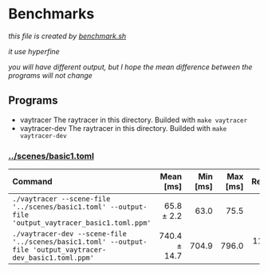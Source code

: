 # Benchmarks

*this file is created by [benchmark.sh](./benchmark.sh)*

*it use hyperfine*

*you will have different output, but I hope the mean difference between the programs will not change*

## Programs

- vaytracer
  The raytracer in this directory. Builded with `make vaytracer`
- vaytracer-dev
  The raytracer in this directory. Builded with `make vaytracer-dev`

### [../scenes/basic1.toml](../scenes/basic1.toml)

| Command | Mean [ms] | Min [ms] | Max [ms] | Relative |
|:---|---:|---:|---:|---:|
| `./vaytracer --scene-file '../scenes/basic1.toml' --output-file 'output_vaytracer_basic1.toml.ppm'` | 65.8 ± 2.2 | 63.0 | 75.5 | 1.00 |
| `./vaytracer-dev --scene-file '../scenes/basic1.toml' --output-file 'output_vaytracer-dev_basic1.toml.ppm'` | 740.4 ± 14.7 | 704.9 | 796.0 | 11.26 ± 0.44 |

